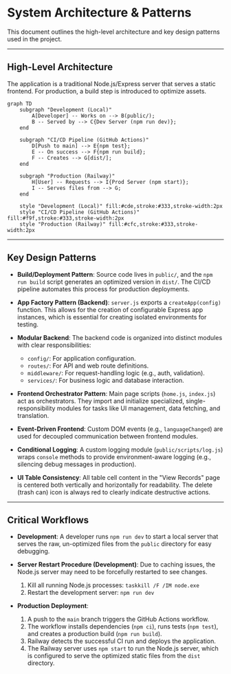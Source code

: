 <!-- Alan UI - systemPatterns.md | 22nd June 2025, WJW -->

# System Architecture & Patterns

This document outlines the high-level architecture and key design patterns used in the project.

---

## High-Level Architecture

The application is a traditional Node.js/Express server that serves a static frontend. For production, a build step is introduced to optimize assets.

```mermaid
graph TD
    subgraph "Development (Local)"
        A[Developer] -- Works on --> B(public/);
        B -- Served by --> C{Dev Server (npm run dev)};
    end

    subgraph "CI/CD Pipeline (GitHub Actions)"
        D[Push to main] --> E{npm test};
        E -- On success --> F{npm run build};
        F -- Creates --> G[dist/];
    end

    subgraph "Production (Railway)"
        H[User] -- Requests --> I{Prod Server (npm start)};
        I -- Serves files from --> G;
    end

    style "Development (Local)" fill:#cde,stroke:#333,stroke-width:2px
    style "CI/CD Pipeline (GitHub Actions)" fill:#f9f,stroke:#333,stroke-width:2px
    style "Production (Railway)" fill:#cfc,stroke:#333,stroke-width:2px
```

---

## Key Design Patterns

-   **Build/Deployment Pattern**: Source code lives in `public/`, and the `npm run build` script generates an optimized version in `dist/`. The CI/CD pipeline automates this process for production deployments.

-   **App Factory Pattern (Backend)**: `server.js` exports a `createApp(config)` function. This allows for the creation of configurable Express app instances, which is essential for creating isolated environments for testing.

-   **Modular Backend**: The backend code is organized into distinct modules with clear responsibilities:
    -   `config/`: For application configuration.
    -   `routes/`: For API and web route definitions.
    -   `middleware/`: For request-handling logic (e.g., auth, validation).
    -   `services/`: For business logic and database interaction.

-   **Frontend Orchestrator Pattern**: Main page scripts (`home.js`, `index.js`) act as orchestrators. They import and initialize specialized, single-responsibility modules for tasks like UI management, data fetching, and translation.

-   **Event-Driven Frontend**: Custom DOM events (e.g., `languageChanged`) are used for decoupled communication between frontend modules.

-   **Conditional Logging**: A custom logging module (`public/scripts/log.js`) wraps `console` methods to provide environment-aware logging (e.g., silencing debug messages in production).

-   **UI Table Consistency**: All table cell content in the "View Records" page is centered both vertically and horizontally for readability. The delete (trash can) icon is always red to clearly indicate destructive actions.

---

## Critical Workflows

-   **Development**: A developer runs `npm run dev` to start a local server that serves the raw, un-optimized files from the `public` directory for easy debugging.

-   **Server Restart Procedure (Development)**: Due to caching issues, the Node.js server may need to be forcefully restarted to see changes.
    1.  Kill all running Node.js processes: `taskkill /F /IM node.exe`
    2.  Restart the development server: `npm run dev`

-   **Production Deployment**:
    1.  A push to the `main` branch triggers the GitHub Actions workflow.
    2.  The workflow installs dependencies (`npm ci`), runs tests (`npm test`), and creates a production build (`npm run build`).
    3.  Railway detects the successful CI run and deploys the application.
    4.  The Railway server uses `npm start` to run the Node.js server, which is configured to serve the optimized static files from the `dist` directory.
